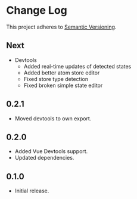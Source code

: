 # Change Log
This project adheres to [Semantic Versioning](http://semver.org/).

## Next
* Devtools
  * Added real-time updates of detected states
  * Added better atom store editor
  * Fixed store type detection
  * Fixed broken simple state editor

## 0.2.1
* Moved devtools to own export.

## 0.2.0
* Added Vue Devtools support.
* Updated dependencies.

## 0.1.0
* Initial release.
